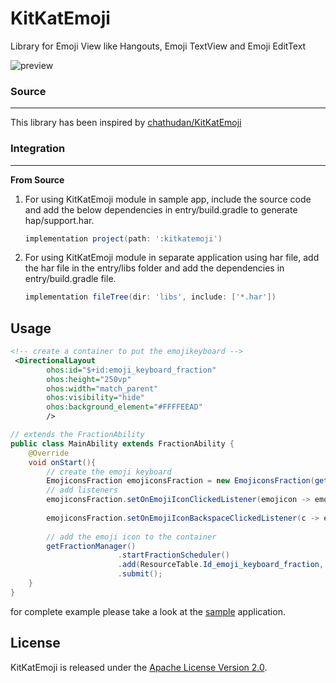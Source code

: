 KitKatEmoji
===========

Library for Emoji View like Hangouts, Emoji TextView and Emoji EditText

![preview](assets/preview.gif)


### Source
---
This library has been inspired by [chathudan/KitKatEmoji](https://github.com/chathudan/KitKatEmoji)

### Integration
---

**From Source**
1. For using KitKatEmoji module in sample app, include the source code and add the below dependencies in entry/build.gradle to generate hap/support.har.
    ```groovy
    implementation project(path: ':kitkatemoji')
    ```
2. For using KitKatEmoji module in separate application using har file, add the har file in the entry/libs folder and add the dependencies in entry/build.gradle file.
    ```groovy
   implementation fileTree(dir: 'libs', include: ['*.har'])
   ```
## Usage
 

```xml
<!-- create a container to put the emojikeyboard -->
 <DirectionalLayout
        ohos:id="$+id:emoji_keyboard_fraction"
        ohos:height="250vp"
        ohos:width="match_parent"
        ohos:visibility="hide"
        ohos:background_element="#FFFFEEAD"
        />

```

```java
// extends the FractionAbility
public class MainAbility extends FractionAbility {  
    @Override
    void onStart(){
        // create the emoji keyboard
        EmojiconsFraction emojiconsFraction = new EmojiconsFraction(getContext());
        // add listeners
        emojiconsFraction.setOnEmojiIconClickedListener(emojicon -> emojiconsFraction.input(messageEd, emojicon));
        
        emojiconsFraction.setOnEmojiIconBackspaceClickedListener(c -> emojiconsFraction.backspace(messageEd));
    
        // add the emoji icon to the container
        getFractionManager()
                        .startFractionScheduler()
                        .add(ResourceTable.Id_emoji_keyboard_fraction, emojiconsFraction)
                        .submit();
    }
}
```

for complete example please take a look at the [sample](entry) application.
## License

KitKatEmoji is released under the [Apache License Version 2.0](LICENSE.md).
